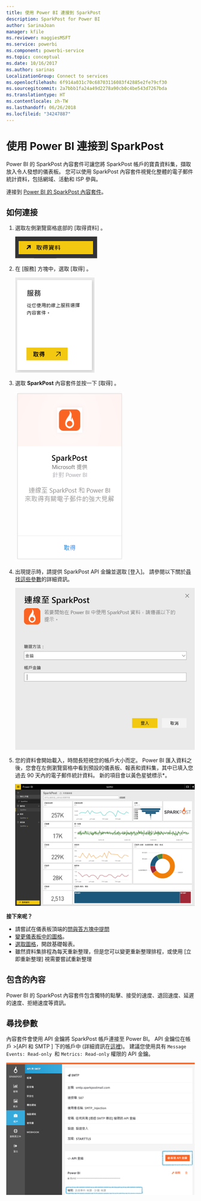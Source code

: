 ```yaml
---
title: 使用 Power BI 連接到 SparkPost
description: SparkPost for Power BI
author: SarinaJoan
manager: kfile
ms.reviewer: maggiesMSFT
ms.service: powerbi
ms.component: powerbi-service
ms.topic: conceptual
ms.date: 10/16/2017
ms.author: sarinas
LocalizationGroup: Connect to services
ms.openlocfilehash: 6f914a031c70c68703116083f42885e2fe79cf30
ms.sourcegitcommit: 2a7bbb1fa24a49d2278a90cb0c4be543d7267bda
ms.translationtype: HT
ms.contentlocale: zh-TW
ms.lasthandoff: 06/26/2018
ms.locfileid: "34247887"
---
```

# <a name="connect-to-sparkpost-with-power-bi"></a>使用 Power BI 連接到 SparkPost
Power BI 的 SparkPost 內容套件可讓您將 SparkPost 帳戶的寶貴資料集，擷取放入令人發想的儀表板。 您可以使用 SparkPost 內容套件視覺化整體的電子郵件統計資料，包括網域、活動和 ISP 參與。

連接到 [Power BI 的 SparkPost 內容套件](https://app.powerbi.com/getdata/services/spark-post)。

## <a name="how-to-connect"></a>如何連接
1. 選取左側瀏覽窗格底部的 [取得資料]  。
   
   ![](media/service-connect-to-sparkpost/getdata.png)
2. 在 [服務]  方塊中，選取 [取得] 。
   
   ![](media/service-connect-to-sparkpost/services.png)
3. 選取 **SparkPost** 內容套件並按一下 [取得] 。 
   
   ![](media/service-connect-to-sparkpost/sparkpost.png)
4. 出現提示時，請提供 SparkPost API 金鑰並選取 [登入]。 請參閱以下關於[尋找這些參數](#FindingParams)的詳細資訊。
   
   ![](media/service-connect-to-sparkpost/creds.png)
5. 您的資料會開始載入，時間長短視您的帳戶大小而定。 Power BI 匯入資料之後，您會在左側瀏覽窗格中看到預設的儀表板、報表和資料集，其中已填入您過去 90 天內的電子郵件統計資料。 新的項目會以黃色星號標示\*。
   
   ![](media/service-connect-to-sparkpost/dashboard.png)

**接下來呢？**

* 請嘗試在儀表板頂端的[問與答方塊中提問](power-bi-q-and-a.md)
* [變更儀表板中的圖格](service-dashboard-edit-tile.md)。
* [選取圖格](service-dashboard-tiles.md)，開啟基礎報表。
* 雖然資料集排程為每天重新整理，但是您可以變更重新整理排程，或使用 [立即重新整理] 視需要嘗試重新整理

## <a name="whats-included"></a>包含的內容
Power BI 的 SparkPost 內容套件包含獨特的點擊、接受的速度、退回速度、延遲的速度、拒絕速度等資訊。

<a name="FindingParams"></a>

## <a name="finding-parameters"></a>尋找參數
內容套件會使用 API 金鑰將 SparkPost 帳戶連接至 Power BI。 API 金鑰位在帳戶 \>[API 和 SMTP ] 下的帳戶中 (詳細資訊在[這裡](https://support.sparkpost.com/customer/portal/articles/1933377-create-api-keys))。 建議您使用具有 `Message Events: Read-only `和 `Metrics: Read-only` 權限的 API 金鑰。

![](media/service-connect-to-sparkpost/sparkpost1.png)

